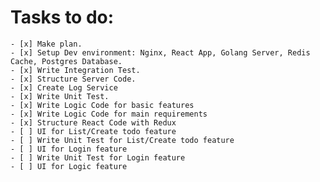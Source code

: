 # **Tasks to do**:
    - [x] Make plan.
    - [x] Setup Dev environment: Nginx, React App, Golang Server, Redis Cache, Postgres Database.
    - [x] Write Integration Test.
    - [x] Structure Server Code. 
    - [x] Create Log Service
    - [x] Write Unit Test.
    - [x] Write Logic Code for basic features
    - [x] Write Logic Code for main requirements
    - [x] Structure React Code with Redux
    - [ ] UI for List/Create todo feature
    - [ ] Write Unit Test for List/Create todo feature
    - [ ] UI for Login feature
    - [ ] Write Unit Test for Login feature
    - [ ] UI for Logic feature